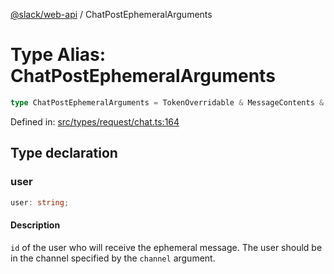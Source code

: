 [@slack/web-api](../index.md) / ChatPostEphemeralArguments

# Type Alias: ChatPostEphemeralArguments

```ts
type ChatPostEphemeralArguments = TokenOverridable & MessageContents & object & Authorship & Parse & LinkNames & Partial<ThreadTS>;
```

Defined in: [src/types/request/chat.ts:164](https://github.com/slackapi/node-slack-sdk/blob/main/packages/web-api/src/types/request/chat.ts#L164)

## Type declaration

### user

```ts
user: string;
```

#### Description

`id` of the user who will receive the ephemeral message.
The user should be in the channel specified by the `channel` argument.
